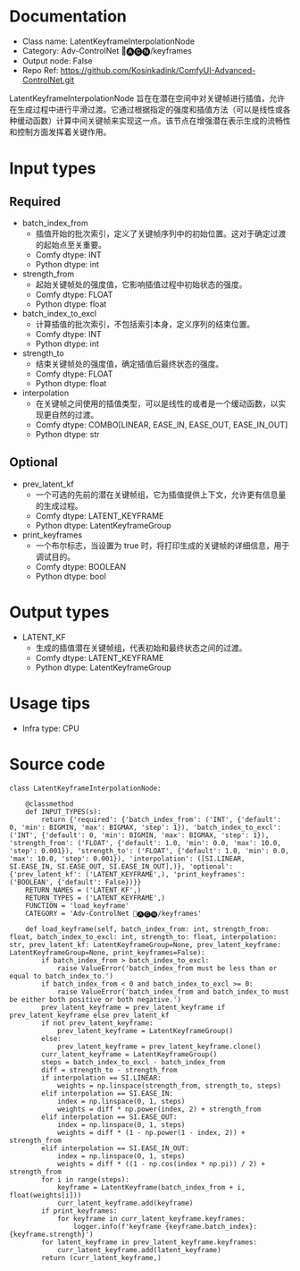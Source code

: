 # Documentation
- Class name: LatentKeyframeInterpolationNode
- Category: Adv-ControlNet 🛂🅐🅒🅝/keyframes
- Output node: False
- Repo Ref: https://github.com/Kosinkadink/ComfyUI-Advanced-ControlNet.git

LatentKeyframeInterpolationNode 旨在在潜在空间中对关键帧进行插值，允许在生成过程中进行平滑过渡。它通过根据指定的强度和插值方法（可以是线性或各种缓动函数）计算中间关键帧来实现这一点。该节点在增强潜在表示生成的流畅性和控制方面发挥着关键作用。

# Input types
## Required
- batch_index_from
    - 插值开始的批次索引，定义了关键帧序列中的初始位置。这对于确定过渡的起始点至关重要。
    - Comfy dtype: INT
    - Python dtype: int
- strength_from
    - 起始关键帧处的强度值，它影响插值过程中初始状态的强度。
    - Comfy dtype: FLOAT
    - Python dtype: float
- batch_index_to_excl
    - 计算插值的批次索引，不包括索引本身，定义序列的结束位置。
    - Comfy dtype: INT
    - Python dtype: int
- strength_to
    - 结束关键帧处的强度值，确定插值后最终状态的强度。
    - Comfy dtype: FLOAT
    - Python dtype: float
- interpolation
    - 在关键帧之间使用的插值类型，可以是线性的或者是一个缓动函数，以实现更自然的过渡。
    - Comfy dtype: COMBO[LINEAR, EASE_IN, EASE_OUT, EASE_IN_OUT]
    - Python dtype: str
## Optional
- prev_latent_kf
    - 一个可选的先前的潜在关键帧组，它为插值提供上下文，允许更有信息量的生成过程。
    - Comfy dtype: LATENT_KEYFRAME
    - Python dtype: LatentKeyframeGroup
- print_keyframes
    - 一个布尔标志，当设置为 true 时，将打印生成的关键帧的详细信息，用于调试目的。
    - Comfy dtype: BOOLEAN
    - Python dtype: bool

# Output types
- LATENT_KF
    - 生成的插值潜在关键帧组，代表初始和最终状态之间的过渡。
    - Comfy dtype: LATENT_KEYFRAME
    - Python dtype: LatentKeyframeGroup

# Usage tips
- Infra type: CPU

# Source code
```
class LatentKeyframeInterpolationNode:

    @classmethod
    def INPUT_TYPES(s):
        return {'required': {'batch_index_from': ('INT', {'default': 0, 'min': BIGMIN, 'max': BIGMAX, 'step': 1}), 'batch_index_to_excl': ('INT', {'default': 0, 'min': BIGMIN, 'max': BIGMAX, 'step': 1}), 'strength_from': ('FLOAT', {'default': 1.0, 'min': 0.0, 'max': 10.0, 'step': 0.001}), 'strength_to': ('FLOAT', {'default': 1.0, 'min': 0.0, 'max': 10.0, 'step': 0.001}), 'interpolation': ([SI.LINEAR, SI.EASE_IN, SI.EASE_OUT, SI.EASE_IN_OUT],)}, 'optional': {'prev_latent_kf': ('LATENT_KEYFRAME',), 'print_keyframes': ('BOOLEAN', {'default': False})}}
    RETURN_NAMES = ('LATENT_KF',)
    RETURN_TYPES = ('LATENT_KEYFRAME',)
    FUNCTION = 'load_keyframe'
    CATEGORY = 'Adv-ControlNet 🛂🅐🅒🅝/keyframes'

    def load_keyframe(self, batch_index_from: int, strength_from: float, batch_index_to_excl: int, strength_to: float, interpolation: str, prev_latent_kf: LatentKeyframeGroup=None, prev_latent_keyframe: LatentKeyframeGroup=None, print_keyframes=False):
        if batch_index_from > batch_index_to_excl:
            raise ValueError('batch_index_from must be less than or equal to batch_index_to.')
        if batch_index_from < 0 and batch_index_to_excl >= 0:
            raise ValueError('batch_index_from and batch_index_to must be either both positive or both negative.')
        prev_latent_keyframe = prev_latent_keyframe if prev_latent_keyframe else prev_latent_kf
        if not prev_latent_keyframe:
            prev_latent_keyframe = LatentKeyframeGroup()
        else:
            prev_latent_keyframe = prev_latent_keyframe.clone()
        curr_latent_keyframe = LatentKeyframeGroup()
        steps = batch_index_to_excl - batch_index_from
        diff = strength_to - strength_from
        if interpolation == SI.LINEAR:
            weights = np.linspace(strength_from, strength_to, steps)
        elif interpolation == SI.EASE_IN:
            index = np.linspace(0, 1, steps)
            weights = diff * np.power(index, 2) + strength_from
        elif interpolation == SI.EASE_OUT:
            index = np.linspace(0, 1, steps)
            weights = diff * (1 - np.power(1 - index, 2)) + strength_from
        elif interpolation == SI.EASE_IN_OUT:
            index = np.linspace(0, 1, steps)
            weights = diff * ((1 - np.cos(index * np.pi)) / 2) + strength_from
        for i in range(steps):
            keyframe = LatentKeyframe(batch_index_from + i, float(weights[i]))
            curr_latent_keyframe.add(keyframe)
        if print_keyframes:
            for keyframe in curr_latent_keyframe.keyframes:
                logger.info(f'keyframe {keyframe.batch_index}:{keyframe.strength}')
        for latent_keyframe in prev_latent_keyframe.keyframes:
            curr_latent_keyframe.add(latent_keyframe)
        return (curr_latent_keyframe,)
```